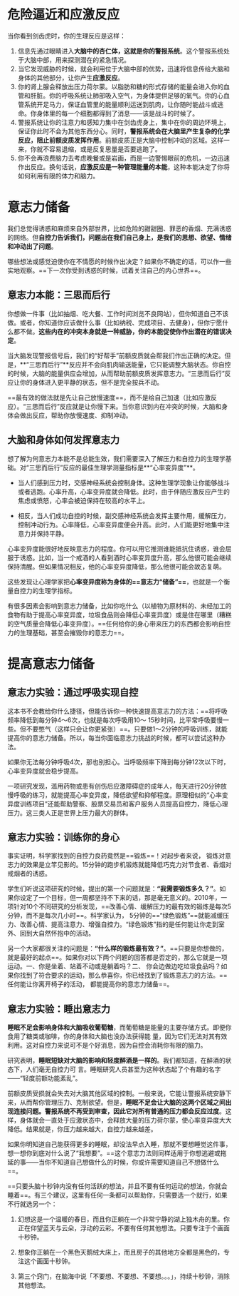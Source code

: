 # 危险逼近和应激反应

当你看到剑齿虎时，你的生理反应是这样：

1. 信息先通过眼睛进入**大脑中的杏仁体，这就是你的警报系统**。这个警报系统处于大脑中部，用来探测潜在的紧急情况。
2. 当它发现威胁的时候，就会利用位于大脑中部的优势，迅速将信息传给大脑和身体的其他部分，让你产生**应激反应**。
3. 你的肾上腺会释放出压力荷尔蒙。以脂肪和糖的形式存储的能量会进入你的血管和肝脏。你的呼吸系统让肺部吸入空气，为身体提供足够的氧气。你的心血管系统开足马力，保证血管里的能量顺利运送到肌肉，让你随时能战斗或逃命。你身体里的每一个细胞都得到了消息——该是战斗的时候了。
4. 警报系统让你的注意力和感知力集中在剑齿虎身上，集中在你的周边环境上，保证你此时不会为其他东西分心。同时，**警报系统会在大脑里产生复杂的化学反应，阻止前额皮质发挥作用**。前额皮质正是大脑中控制冲动的区域。这样一来，你就不容易退缩，或是反复思量是否要逃跑了。
5. 你不会再浪费脑力去考虑晚餐或是岩画，而是一边警惕眼前的危机，一边迅速作出反应。换句话说，**应激反应是一种管理能量的本能**，这种本能决定了你将如何利用有限的体力和脑力。



# 意志力储备

我们总觉得诱惑和麻烦来自外部世界，比如危险的甜甜圈、罪恶的香烟、充满诱惑的网络。但**自控力告诉我们，问题出在我们自己身上，是我们的思想、欲望、情绪和冲动出了问题**。

哪些想法或感觉迫使你在不情愿的时候作出决定？如果你不确定的话，可以作一些实地观察。==下一次你受到诱惑的时候，试着关注自己的内心世界==。



## 意志力本能：三思而后行

你想做一件事（比如抽烟、吃大餐、工作时间浏览不良网站），但你知道自己不该做。或者，你知道你应该做什么事（比如纳税、完成项目、去健身），但你宁愿什么都不做。**这些内在的冲突本身就是一种威胁，你的本能促使你作出潜在的错误决定**。

当大脑发现警报信号后，我们的“好帮手”前额皮质就会帮我们作出正确的决定。但是，**“三思而后行”**反应并不会向肌肉输送能量，它只能调整大脑状态。你自控的时候，大脑的能量供应会增加，从而帮助前额皮质发挥意志力。“三思而后行”反应让你的身体进入更平静的状态，但不是完全按兵不动。

==最有效的做法就是先让自己放慢速度==，而不是给自己加速（比如应激反应）。“三思而后行”反应就是让你慢下来。当你意识到内在冲突的时候，大脑和身体会做出反应，帮助你放慢速度、抑制冲动。



## 大脑和身体如何发挥意志力

想了解为何意志力本能不是总能生效，我们需要深入了解压力和自控力的生理学基础。对“三思而后行”反应的最佳生理学测量指标是**“心率变异度”**。

- 当人们感到压力时，交感神经系统会控制身体。这种生理学现象让你能够战斗或者逃跑。心率升高，心率变异度就会降低。此时，由于伴随应激反应产生的焦虑或愤怒，心率会被迫保持在较高的水平上。

- 相反，当人们成功自控的时候，副交感神经系统会发挥主要作用，缓解压力，控制冲动行为。心率降低，心率变异度便会升高。此时，人们能更好地集中注意力并保持平静。

心率变异度能很好地反映意志力的程度。你可以用它推测谁能抵抗住诱惑，谁会屈服于诱惑。比如，当一个戒酒的人看到酒时心率变异度升高，那么他很可能会继续保持清醒。但如果情况相反，他的心率变异度降低，那么他很可能会故态复萌。

这些发现让心理学家把**心率变异度称为身体的==意志力“储备”==**，也就是一个衡量自控力的生理学指标。



有很多因素会影响到意志力储备，比如你吃什么（以植物为原材料的、未经加工的食物有助于提高心率变异度，垃圾食品则会降低心率变异度）或是住在哪里（糟糕的空气质量会降低心率变异度）。==任何给你的身心带来压力的东西都会影响自控力的生理基础，甚至会摧毁你的意志力==。



# 提高意志力储备

## 意志力实验：通过呼吸实现自控

这本书不会教给你什么捷径，但能告诉你一种快速提高意志力的方法：==将呼吸频率降低到每分钟4～6次，也就是每次呼吸用10～ 15秒时间，比平常呼吸要慢一些。但不要憋气（这样只会让你更紧张）==。只要做1～2分钟的呼吸训练，就能提高你的意志力储备。所以，每当你面临意志力挑战的时候，都可以尝试这种办法。

如果你无法每分钟呼吸4次，那也别担心。当呼吸频率下降到每分钟12次以下时，心率变异度就会稳步提高。

一项研究发现，滥用药物或患有创伤后应激障碍症的成年人，每天进行20分钟放慢呼吸的练习，就能提高心率变异度，降低欲望和抑郁程度。原理相似的“心率变异度训练项目”还能帮助警察、股票交易员和客户服务人员提高自控力，降低心理压力。这三类人正是世界上压力最大的群体。



## 意志力实验：训练你的身心

事实证明，科学家找到的自控力良药竟然是==锻炼==！对起步者来说， 锻炼对意志力的效果是立竿见影的。15分钟的跑步机锻炼就能降低巧克力对节食者、香烟对戒烟者的诱惑。

学生们听说这项研究的时候，提出的第一个问题就是：**“我需要锻炼多久？”**。如果你设定了一个目标，但一周都坚持不下来的话，那是毫无意义的。2010年，一项针对10个不同研究的分析发现，==改善心情、缓解压力的最有效的锻炼是每次5分钟，而不是每次几小时==。科学家认为， 5分钟的==“绿色锻炼”==就能减缓压力、改善心情、提高注意力、增强自控力。“绿色锻炼”指的是任何能让你走到室外、回到大自然怀抱中的活动。

另一个大家都很关注的问题是：**“什么样的锻炼最有效？”**。==只要是你想做的，就是最好的起点==。如果你对以下两个问题的回答都是否定的，那么它就是一项运动。一、你是坐着、站着不动或是躺着吗？二、 你会边做边吃垃圾食品吗？如果你找到了符合要求的运动，那么恭喜你，你已经找到了锻炼意志力的方法。==任何能让你离开椅子的活动， 都能提高你的意志力储备==。



## 意志力实验：睡出意志力

**睡眠不足会影响身体和大脑吸收葡萄糖**，而葡萄糖是能量的主要存储方式。即便你食用了糖类或咖啡，你的身体和大脑也没办法获得能 量，因为它们无法对其有效利用。这对自控力来说可不是个好消息，因为自控会消耗你有限的脑力。

研究表明，**睡眠短缺对大脑的影响和轻度醉酒是一样的**。我们都知道，在醉酒的状态下，人们毫无自控力可 言。睡眠研究人员甚至为这种状态起了个有趣的名字——“轻度前额功能紊乱”。

前额皮质受损就会失去对大脑其他区域的控制。一般来说，它能让警报系统安静下来，从而帮你管理压力、克制欲望。但是，**睡眠不足会让大脑的这两个区域之间出现连接问题。警报系统不再受到审查，因此它对所有普通的压力都会反应过度**。这样，身体就会一直处于应激状态中，会释放大量的压力荷尔蒙，使心率变异度大大降低。结果就是，你压力越来越大，自控力越来越差。



如果你明知道自己能获得更多的睡眠，却没法早点入睡，那就不要想睡觉这件事，想一想你到底对什么说了“我想要”。==这个意志力法则同样适用于你想逃避或拖延的事——当你不知道自己想做什么的时候，你或许需要知道自己不想做什么==。



==只要头脑十秒钟内没有任何活跃的想法，并且不要有任何运动的想法，你就会睡着==。有三个建议，这里有任何一条都可以帮助你，只需要选一个就行，如果不行就选另一个：

1. 幻想这是一个温暖的春日，而且你正躺在一个非常宁静的湖上独木舟的里。你正在仰望蓝天与云朵，浮动的云彩。不要有任何其他想法。只要专注于个画面十秒钟。

2. 想象你正躺在一个黑色天鹅绒大床上，而且房子的其他地方全都是黑色的，专注这个画面十秒钟。

3. 第三个窍门，在脑海中说「不要想、不要想、不要想。。。」，持续十秒钟，消除其他想法。